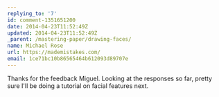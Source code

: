 ```yaml
---
replying_to: '7'
id: comment-1351651200
date: 2014-04-23T11:52:49Z
updated: 2014-04-23T11:52:49Z
_parent: /mastering-paper/drawing-faces/
name: Michael Rose
url: https://mademistakes.com/
email: 1ce71bc10b86565464b612093d89707e
---
```


Thanks for the feedback Miguel. Looking at the responses so far, pretty sure
I'll be doing a tutorial on facial features next.
